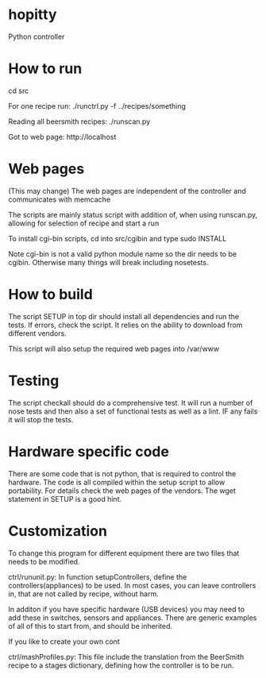 hopitty
=======

Python controller

How to run
==========
cd src

For one recipe run:
./runctrl.py -f ../recipes/something

Reading all beersmith recipes:
./runscan.py

Got to web page:
http://localhost

Web pages
=========
(This may change)
The web pages are independent of the controller and communicates
with memcache

The scripts are mainly status script with addition of, when using runscan.py,
allowing for selection of recipe and start a run

To install cgi-bin scripts, cd into src/cgibin and type sudo INSTALL

Note cgi-bin is not a valid python module name so the dir needs to be cgibin.
Otherwise many things will break including nosetests.

How to build
============
The script SETUP in top dir should install all dependencies and run the tests.
If errors, check the script. It relies on the ability to download from different
vendors.

This script will also setup the required web pages into /var/www

Testing
=======
The script checkall should do a comprehensive test. It will run a number of
nose tests and then also a set of functional tests as well as a lint. IF any fails
it will stop the tests.

Hardware specific code
=======================
There are some code that is not python, that is required to control the hardware.
The code is all compiled within the setup script to allow portability. For details
check the web pages of the vendors. The wget statement in SETUP is a good hint.

Customization
=============
To change this program for different equipment there are two files that needs to be modified.

ctrl/rununit.py:
In function setupControllers, define the controllers(appliances) to be used. In most cases,
you can leave controllers in, that are not called by recipe, without harm.

In additon if you have specific hardware (USB devices) you may need to add 
these in switches, sensors and appliances. There are generic examples of all
of this to start from, and should be inherited.

If you like to create your own cont

ctrl/mashProfiles.py: 
This file include the translation from the BeerSmith recipe to 
a stages dictionary, defining how the controller is to be run.



